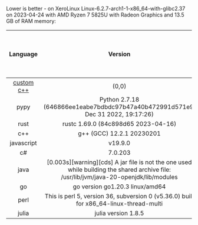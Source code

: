 
Lower is better - on XeroLinux 
Linux-6.2.7-arch1-1-x86_64-with-glibc2.37 on 2023-04-24 with AMD Ryzen 7 5825U with Radeon Graphics and 13.5 GB of RAM memory:

|                 Language                 |                                                                Version                                                                 | Adjusted time based on CPU usage (seconds) | Average time (seconds) | Average CPU usage (%) | Average memory usage (%) |
|:----------------------------------------:|:--------------------------------------------------------------------------------------------------------------------------------------:|:------------------------------------------:|:----------------------:|:---------------------:|:------------------------:|
| [custom c++](https://www.randomguy.info) |                                                                 (0,0)                                                                  |                   0.343                    |         0.323          |         6.625         |          25.591          |
|                   pypy                   |                            Python 2.7.18 (646866ee1eabe7bdbdc97b47a40b472991d571e9, Dec 31 2022, 19:17:26)                             |                   1.484                    |         1.388          |         6.686         |          20.498          |
|                   rust                   |                                                  rustc 1.69.0 (84c898d65 2023-04-16)                                                   |                   1.536                    |         1.473          |         6.516         |          20.251          |
|                   c++                    |                                                       g++ (GCC) 12.2.1 20230201                                                        |                   1.683                    |         1.605          |         6.555         |          20.230          |
|                javascript                |                                                                v19.9.0                                                                 |                   2.416                    |         2.148          |         7.030         |          20.718          |
|                    c#                    |                                                                7.0.203                                                                 |                   2.947                    |         2.712          |         6.790         |          21.625          |
|                   java                   | [0.003s][warning][cds] A jar file is not the one used while building the shared archive file: /usr/lib/jvm/java-20-openjdk/lib/modules |                   3.035                    |         1.060          |         17.900        |          30.867          |
|                    go                    |                                                    go version go1.20.3 linux/amd64                                                     |                   3.732                    |         2.609          |         8.941         |          21.766          |
|                   perl                   |                         This is perl 5, version 36, subversion 0 (v5.36.0) built for x86_64-linux-thread-multi                         |                   4.185                    |         3.958          |         6.609         |          21.757          |
|                  julia                   |                                                          julia version 1.8.5                                                           |                   6.613                    |         6.172          |         6.696         |          32.931          |
